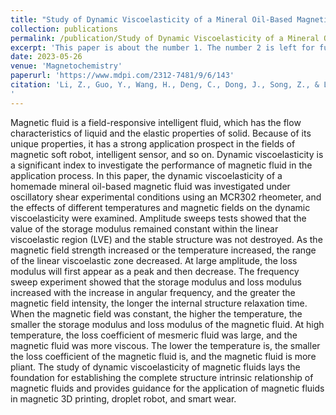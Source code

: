 ```yaml
---
title: "Study of Dynamic Viscoelasticity of a Mineral Oil-Based Magnetic Fluid"
collection: publications
permalink: /publication/Study of Dynamic Viscoelasticity of a Mineral Oil-Based Magnetic Fluid
excerpt: 'This paper is about the number 1. The number 2 is left for future work.'
date: 2023-05-26
venue: 'Magnetochemistry'
paperurl: 'https://www.mdpi.com/2312-7481/9/6/143'
citation: 'Li, Z., Guo, Y., Wang, H., Deng, C., Dong, J., Song, Z., & Li, Z. (2023). Study of Dynamic Viscoelasticity of a Mineral Oil-Based Magnetic Fluid. Magnetochemistry, 9(6), 143. Q2. https://doi.org/10.3390/magnetochemistry9060143
'
---
```


Magnetic fluid is a field-responsive intelligent fluid, which has the flow characteristics of liquid and the elastic properties of solid. Because of its unique properties, it has a strong application prospect in the fields of magnetic soft robot, intelligent sensor, and so on. Dynamic viscoelasticity is a significant index to investigate the performance of magnetic fluid in the application process. In this paper, the dynamic viscoelasticity of a homemade mineral oil-based magnetic fluid was investigated under oscillatory shear experimental conditions using an MCR302 rheometer, and the effects of different temperatures and magnetic fields on the dynamic viscoelasticity were examined. Amplitude sweeps tests showed that the value of the storage modulus remained constant within the linear viscoelastic region (LVE) and the stable structure was not destroyed. As the magnetic field strength increased or the temperature increased, the range of the linear viscoelastic zone decreased. At large amplitude, the loss modulus will first appear as a peak and then decrease. The frequency sweep experiment showed that the storage modulus and loss modulus increased with the increase in angular frequency, and the greater the magnetic field intensity, the longer the internal structure relaxation time. When the magnetic field was constant, the higher the temperature, the smaller the storage modulus and loss modulus of the magnetic fluid. At high temperature, the loss coefficient of mesmeric fluid was large, and the magnetic fluid was more viscous. The lower the temperature is, the smaller the loss coefficient of the magnetic fluid is, and the magnetic fluid is more pliant. The study of dynamic viscoelasticity of magnetic fluids lays the foundation for establishing the complete structure intrinsic relationship of magnetic fluids and provides guidance for the application of magnetic fluids in magnetic 3D printing, droplet robot, and smart wear.
